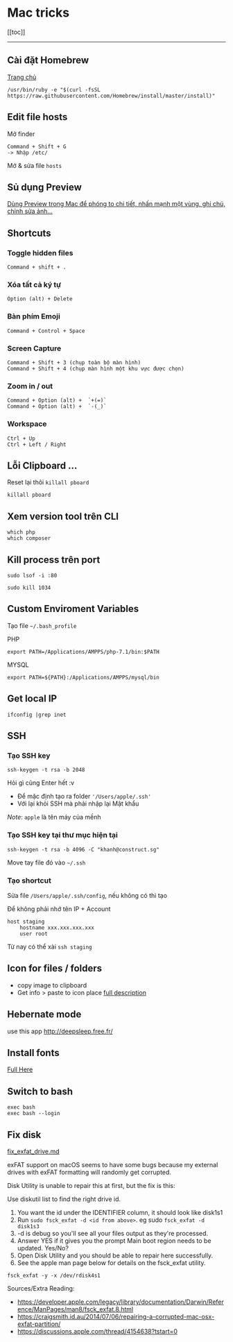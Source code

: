 # Mac tricks

[[toc]]
    
---

## Cài đặt Homebrew
[Trang chủ](https://brew.sh/)
```
/usr/bin/ruby -e "$(curl -fsSL https://raw.githubusercontent.com/Homebrew/install/master/install)"
```

## Edit file hosts
Mở finder 
```
Command + Shift + G 
-> Nhập /etc/ 
```

Mở & sửa file `hosts`

## Sủ dụng Preview

[Dùng Preview trong Mac để phóng to chi tiết, nhấn mạnh một vùng, ghi chú, chỉnh sửa ảnh...
](https://tinhte.vn/thread/dung-preview-trong-mac-de-phong-to-chi-tiet-nhan-manh-mot-vung-ghi-chu-chinh-sua-anh.2661212/)

## Shortcuts

### Toggle hidden files
```
Command + shift + .
```

### Xóa tất cả ký tự

```
Option (alt) + Delete
```

### Bàn phím Emoji

```
Command + Control + Space
```

### Screen Capture

```
Command + Shift + 3 (chụp toàn bộ màn hình) 
Command + Shift + 4 (chụp màn hình một khu vực được chọn)
```

### Zoom in / out

```
Command + Option (alt) +  `+(=)`
Command + Option (alt) +  `-(_)`
```

### Workspace

```
Ctrl + Up
Ctrl + Left / Right
```


## Lỗi Clipboard ... 
Reset lại thôi `killall pboard`
```
killall pboard
```

## Xem version tool trên CLI  
```
which php
which composer
```

## Kill process trên port 
```
sudo lsof -i :80

sudo kill 1034
```

## Custom Enviroment Variables
Tạo file `~/.bash_profile`

PHP
```
export PATH=/Applications/AMPPS/php-7.1/bin:$PATH
```

MYSQL
```
export PATH=${PATH}:/Applications/AMPPS/mysql/bin
```

## Get local IP
```
ifconfig |grep inet
```

## SSH

### Tạo SSH key

```
ssh-keygen -t rsa -b 2048
```

Hỏi gì cũng Enter hết :v 
- Để mặc định tạo ra folder `'/Users/apple/.ssh'`
- Với lại khỏi SSH mà phải nhập lại Mật khẩu

*Note*: `apple` là tên máy của mềnh

### Tạo SSH key tại thư mục hiện tại 

```
ssh-keygen -t rsa -b 4096 -C "khanh@construct.sg"
```
Move tay file đó vào `~/.ssh`

### Tạo shortcut

Sửa file `/Users/apple/.ssh/config`, nếu không có thì tạo 

Để không phải nhớ tên IP + Account
```
host staging
    hostname xxx.xxx.xxx.xxx
    user root
```

Từ nay có thể xài `ssh staging`

## Icon for files / folders
- copy image to clipboard 
- Get info > paste to icon place
[full description](https://support.apple.com/en-vn/guide/mac-help/mchlp2313/mac)

## Hebernate mode

use this app http://deepsleep.free.fr/

## Install fonts

[Full Here](https://mackeeper.com/blog/post/542-how-to-install-fonts-on-mac/)

## Switch to bash

```
exec bash
exec bash --login
```

## Fix disk



[fix_exfat_drive.md](https://gist.github.com/GuillaumePressiat/1ba66dbb3db802f342a8ea70355fbc52)


exFAT support on macOS seems to have some bugs because my external drives with exFAT formatting will randomly get corrupted.

Disk Utility is unable to repair this at first, but the fix is this:

Use diskutil list to find the right drive id.
1. You want the id under the IDENTIFIER column, it should look like disk1s1
2. Run `sudo fsck_exfat -d <id from above>`. eg sudo `fsck_exfat -d disk1s3`
3. -d is debug so you'll see all your files output as they're processed.
4. Answer YES if it gives you the prompt Main boot region needs to be updated. Yes/No?
5. Open Disk Utility and you should be able to repair here successfully.
6. See the apple man page below for details on the fsck_exfat utility.

```
fsck_exfat -y -x /dev/rdisk4s1
```

Sources/Extra Reading:
- https://developer.apple.com/legacy/library/documentation/Darwin/Reference/ManPages/man8/fsck_exfat.8.html
- https://craigsmith.id.au/2014/07/06/repairing-a-corrupted-mac-osx-exfat-partition/
- https://discussions.apple.com/thread/4154638?tstart=0

